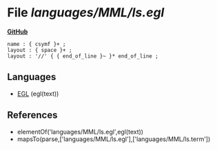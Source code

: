 # File _languages/MML/ls.egl_
**[GitHub](https://github.com/softlang/yas/blob/master/languages/MML/ls.egl)**
```
name : { csymf }+ ;
layout : { space }+ ;
layout : '//' { { end_of_line }~ }* end_of_line ;
```

## Languages
* [EGL](../languages/EGL.md) (egl(text))

## References
* elementOf('languages/MML/ls.egl',egl(text))
* mapsTo(parse,['languages/MML/ls.egl'],['languages/MML/ls.term'])
